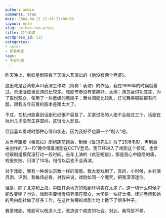 ```yaml
---
author: admin
comments: true
date: 2004-04-21 22:45:22+00:00
layout: note
slug: he-has-two-wives
title: 两个老婆
wordpress_id: 525
categories:
- notes
- 爱看电影
tags:
- 不好归类
---
```


昨天晚上，到红星剧院看了天津人艺演出的《他没有两个老婆》。
 
这出戏是台湾赖声川表演工作坊（简称：表坊）的作品，我在1999年的时候就看过。天津版应当说演的比较差。戏剧节奏没有掌握好，太闹；演员台词功底差，为了取悦观众，使用了一些低级的黄段子；舞台调度比较乱，灯光舞美服装都有问题。跟我五年前看的版本差距太大了。
 
不过，在杭州能看到话剧已经很不容易了。买票进场的人绝不会超过三个。话剧在杭州几乎没有生存空间，这很令人悲哀。
 
但我喜欢看戏时那种心情和状态，因为我好歹也算一个“剧人”吧。

从当年跟着《格瓦拉》剧组跑前跑后，到给《鲁迅先生》放了25场电影，再到后来创作的“3－15”晚会情景戏剧在CCTV登场。我已经进入了戏剧这个领域，也曾经跟剧组摸爬滚打过一段时间。去年上演的《疯狂短信》，那是我心中隐隐的痛，戏很失败。只演了10场，相信以后也不会再演。
 
对于戏剧，我有一种类似宗教一样的情感。我太爱戏剧了，真的，小时候，乡村演吕剧、评剧，我每场必看。对我来说，戏剧如同一个魔咒，把我深深迷住。
 
但是，除了北京和上海，中国其余地方的戏剧环境实在太差了。这一切什么时候才能改变呢？也许，戏剧需要慢慢培养潜在观众，大学是一块好土壤。桂迎老师和她的黑白剧社做了好多工作，在这片贫瘠的戏剧土地上撒下了很多种子。
 
我爱戏剧，戏剧可以改造人生，改造这个病态的社会。对此，我笃信不移。

